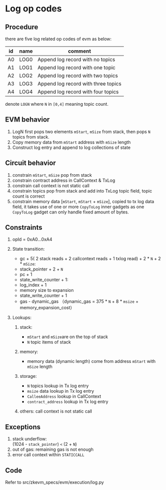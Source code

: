 # Log op codes

## Procedure

there are five log related op codes of evm as below:

| id  | name | comment |
| --- | -----| ------- |
| A0  | LOG0 | Append log record with no topics    |
| A1  | LOG1 | Append log record with one topic    |
| A2  | LOG2 | Append log record with two topics   |
| A3  | LOG3 | Append log record with three topics |
| A4  | LOG4 | Append log record with four topics  |

denote `LOGN` where `N` in `[0,4]` meaning topic count.

## EVM behavior

1. LogN first pops two elements `mStart`, `mSize` from stack, then
   pops `N` topics from stack.
2. Copy memory data from `mStart` address with `mSize` length
3. Construct log entry and append to log collections of state

## Circuit behavior

1. constrain `mStart`, `mSize` pop from stack
2. constrain contract address in CallContext & TxLog
3. constrain call context is not static call
4. constrain topics pop from stack and add into TxLog topic field, topic count is correct
5. constrain memory data [`mStart`, `mStart` + `mSize`], copied to tx log data field,
  it takes use of one or more `CopyToLog` inner gadgets as one `CopyToLog` gadget can only handle fixed
amount of bytes.

## Constraints

1. opId = 0xA0...0xA4

2. State transition:

   - gc + 5( 2 stack reads + 2 callcontext reads + 1 txlog read) + 2 * `N` + 2 * `mSize`:
   - stack_pointer + 2 + `N`
   - pc + 1
   - state_write_counter + 1:
   - log_index + 1
   - memory size to expansion
   - state_write_counter + 1
   - gas - dynamic_gas
     （dynamic_gas = 375 * `N` + 8 * `msize` + memory_expansion_cost）

3. Lookups:

   1. stack:

      - `mStart` and `mSize`are on the top of stack
      - `N` topic items of stack

   2. memory:

      - memory data (dynamic length) come from address `mStart` with `mSize` length

   3. storage:

      - `N` topics lookup in Tx log entry
      - `msize` data lookup in Tx log entry
      - `CalleeAddress` lookup in CallContext
      - `contract_address` lookup in Tx log entry

   4. others: call context is not static call

## Exceptions

1. stack underflow:\
   (1024 - `stack_pointer`) `<` (2 + `N`)
2. out of gas: remaining gas is not enough
3. error call context within `STATICCALL`

## Code

Refer to src/zkevm_specs/evm/execution/log.py
